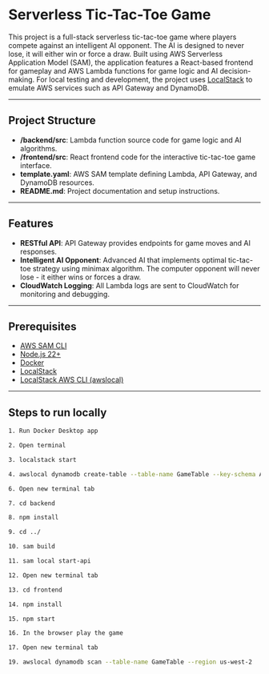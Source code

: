 # Serverless Tic-Tac-Toe Game

This project is a full-stack serverless tic-tac-toe game where players compete against an intelligent AI opponent. The AI is designed to never lose, it will either win or force a draw. Built using AWS Serverless Application Model (SAM), the application features a React-based frontend for gameplay and AWS Lambda functions for game logic and AI decision-making. For local testing and development, the project uses [LocalStack](https://github.com/localstack/localstack) to emulate AWS services such as API Gateway and DynamoDB.

---

## Project Structure

- **/backend/src**: Lambda function source code for game logic and AI algorithms.
- **/frontend/src**: React frontend code for the interactive tic-tac-toe game interface.
- **template.yaml**: AWS SAM template defining Lambda, API Gateway, and DynamoDB resources.
- **README.md**: Project documentation and setup instructions.

---

## Features

- **RESTful API**: API Gateway provides endpoints for game moves and AI responses.
- **Intelligent AI Opponent**: Advanced AI that implements optimal tic-tac-toe strategy using minimax algorithm. The computer opponent will never lose - it either wins or forces a draw.
- **CloudWatch Logging**: All Lambda logs are sent to CloudWatch for monitoring and debugging.

---

## Prerequisites

- [AWS SAM CLI](https://docs.aws.amazon.com/serverless-application-model/latest/developerguide/serverless-sam-cli-install.html)
- [Node.js 22+](https://nodejs.org/en/)
- [Docker](https://www.docker.com/)
- [LocalStack](https://github.com/localstack/localstack)
- [LocalStack AWS CLI (awslocal)](https://docs.localstack.cloud/aws/integrations/aws-native-tools/aws-cli/#localstack-aws-cli-awslocal)

---

## Steps to run locally

```bash
1. Run Docker Desktop app

2. Open terminal 

3. localstack start

4. awslocal dynamodb create-table --table-name GameTable --key-schema AttributeName=id,KeyType=HASH --attribute-definitions AttributeName=id,AttributeType=S --billing-mode PAY_PER_REQUEST --region us-west-2

6. Open new terminal tab

7. cd backend

8. npm install

9. cd ../

10. sam build

11. sam local start-api

12. Open new terminal tab 

13. cd frontend

14. npm install

15. npm start

16. In the browser play the game

17. Open new terminal tab

19. awslocal dynamodb scan --table-name GameTable --region us-west-2

